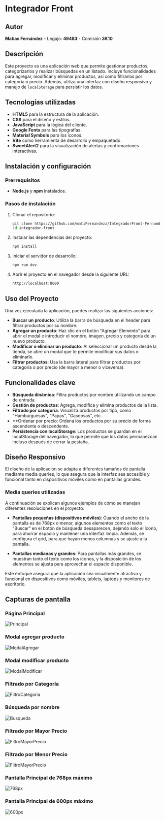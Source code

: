 # Integrador Front

## Autor

**Matias Fernández** - Legajo: **49483** - Comisión **3K10**

## Descripción
Este proyecto es una aplicación web que permite gestionar productos, categorizarlos y realizar búsquedas en un listado. Incluye funcionalidades para agregar, modificar y eliminar productos, así como filtrarlos por categoría o precio. Además, utiliza una interfaz con diseño responsivo y manejo de `localStorage` para persistir los datos.

## Tecnologías utilizadas
- **HTML5** para la estructura de la aplicación.
- **CSS** para el diseño y estilos.
- **JavaScript** para la lógica del cliente.
- **Google Fonts** para las tipografías.
- **Material Symbols** para los íconos.
- **Vite** como herramienta de desarrollo y empaquetado.
- **SweetAlert2** para la visualización de alertas y confirmaciones interactivas.

## Instalación y configuración

### Prerrequisitos
- **Node.js** y **npm** instalados.

### Pasos de instalación
1. Clonar el repositorio:
   ```bash
   git clone https://github.com/matiFernandezz/IntegradorFront-Fernandez.git
   cd integrador-front
    ```
2. Instalar las dependencias del proyecto: 
    ```bash
    npm install
    ```
3. Iniciar el servidor de desarrollo:
    ```bash
    npm run dev
    ```
4. Abrir el proyecto en el navegador desde la siguiente URL: 
    ```bash
    http://localhost:8000
    ```
## Uso del Proyecto 
Una vez ejecutada la aplicación, puedes realizar las siguientes acciones:

- **Buscar un producto**: Utiliza la barra de búsqueda en el header para filtrar productos por su nombre.
- **Agregar un producto**: Haz clic en el botón "Agregar Elemento" para abrir el modal e introducir el nombre, imagen, precio y categoría de un nuevo producto.
- **Modificar o eliminar un producto**: Al seleccionar un producto desde la tienda, se abre un modal que te permite modificar sus datos o eliminarlo.
- **Filtrar productos**: Usa la barra lateral para filtrar productos por categoría o por precio (de mayor a menor o viceversa).

## Funcionalidades clave 
- **Búsqueda dinámica**: Filtra productos por nombre utilizando un campo de entrada.
- **Gestión de productos**: Agrega, modifica y elimina productos de la lista.
- **Filtrado por categoría**: Visualiza productos por tipo, como "Hamburguesas", "Papas", "Gaseosas", etc.
- **Ordenar por precio: Ordena los productos por su precio de forma ascendente o descendente.
- **Persistencia con localStorage**: Los productos se guardan en el localStorage del navegador, lo que permite que los datos permanezcan incluso después de cerrar la pestaña.

## Diseño Responsivo 
El diseño de la aplicación se adapta a diferentes tamaños de pantalla mediante media queries, lo que asegura que la interfaz sea accesible y funcional tanto en dispositivos móviles como en pantallas grandes.

### Media queries utilizadas
A continuación se explican algunos ejemplos de cómo se manejan diferentes resoluciones en el proyecto:

- **Pantallas pequeñas (dispositivos móviles)**: Cuando el ancho de la pantalla es de 768px o menor, algunos elementos como el texto "Buscar" en el botón de búsqueda desaparecen, dejando solo el ícono, para ahorrar espacio y mantener una interfaz limpia. Además, se configura el grid, para que hayan menos columnas y se ajuste a la pantalla.

- **Pantallas medianas y grandes**: Para pantallas más grandes, se muestran tanto el texto como los íconos, y la disposición de los elementos se ajusta para aprovechar el espacio disponible.

Este enfoque asegura que la aplicación sea visualmente atractiva y funcional en dispositivos como móviles, tablets, laptops y monitores de escritorio.

## Capturas de pantalla

### Página Principal
![Principal](./src/fotosFront/Principal.png)
### Modal agregar producto
![ModalAgregar](./src/fotosFront/AgregarProducto.png)
### Modal modificar producto
![ModalModificar](./src/fotosFront/modificarActivo.png)
### Filtrado por Categoría
![FiltroCategoria](./src/fotosFront/FiltradoPorCategoria.png)
### Búsqueda por nombre
![Busqueda](./src/fotosFront/BusquedaPorNombre.png)
### Filtrado por Mayor Precio
![FiltroMayorPrecio](./src/fotosFront/MayorPrecio.png)
### Filtrado por Menor Precio
![FiltroMayorPrecio](./src/fotosFront/MenorPrecio.png)
### Pantalla Principal de 768px máximo
![768px](./src/fotosFront/MaxWidth768.png)
### Pantalla Principal de 600px máximo
![600px](./src/fotosFront/MaxWidth600.png)

